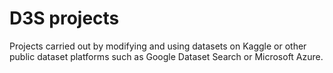 # D3S projects
Projects carried out by modifying and using datasets on Kaggle or other public dataset platforms such as Google Dataset Search or Microsoft Azure.


